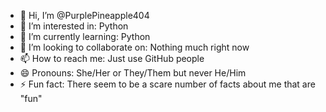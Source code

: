 - 👋 Hi, I’m @PurplePineapple404
- 👀 I’m interested in: Python
- 🌱 I’m currently learning: Python
- 💞️ I’m looking to collaborate on: Nothing much right now
- 📫 How to reach me: Just use GitHub people
- 😄 Pronouns: She/Her or They/Them but never He/Him
- ⚡ Fun fact: There seem to be a scare number of facts about me that are "fun"

<!---
PurplePineapple404/PurplePineapple404 is a ✨ special ✨ repository because its `README.md` (this file) appears on your GitHub profile.
You can click the Preview link to take a look at your changes.
--->
